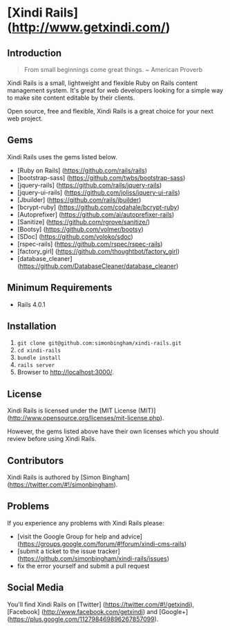 # [Xindi Rails] (http://www.getxindi.com/)

## Introduction

> From small beginnings come great things. ~ American Proverb

Xindi Rails is a small, lightweight and flexible Ruby on Rails content management system. It's great for web developers looking for a simple way to make site content editable by their clients.

Open source, free and flexible, Xindi Rails is a great choice for your next web project.

## Gems

Xindi Rails uses the gems listed below.

* [Ruby on Rails] (https://github.com/rails/rails)
* [bootstrap-sass] (https://github.com/twbs/bootstrap-sass)
* [jquery-rails] (https://github.com/rails/jquery-rails)
* [jquery-ui-rails] (https://github.com/joliss/jquery-ui-rails)
* [Jbuilder] (https://github.com/rails/jbuilder)
* [bcrypt-ruby] (https://github.com/codahale/bcrypt-ruby)
* [Autoprefixer] (https://github.com/ai/autoprefixer-rails)
* [Sanitize] (https://github.com/rgrove/sanitize/)
* [Bootsy] (https://github.com/volmer/bootsy)
* [SDoc] (https://github.com/voloko/sdoc)
* [rspec-rails] (https://github.com/rspec/rspec-rails)
* [factory_girl] (https://github.com/thoughtbot/factory_girl)
* [database_cleaner] (https://github.com/DatabaseCleaner/database_cleaner)

## Minimum Requirements

* Rails 4.0.1

## Installation

1. `git clone git@github.com:simonbingham/xindi-rails.git`
2. `cd xindi-rails`
3. `bundle install`
4. `rails server`
5. Browser to [http://localhost:3000/](http://localhost:3000/).

## License

Xindi Rails is licensed under the [MIT License (MIT)] (http://www.opensource.org/licenses/mit-license.php).

However, the gems listed above have their own licenses which you should review before using Xindi Rails.

## Contributors

Xindi Rails is authored by [Simon Bingham] (https://twitter.com/#!/simonbingham).

## Problems

If you experience any problems with Xindi Rails please:

* [visit the Google Group for help and advice] (https://groups.google.com/forum/#!forum/xindi-cms-rails)
* [submit a ticket to the issue tracker] (https://github.com/simonbingham/xindi-rails/issues)
* fix the error yourself and submit a pull request

## Social Media

You'll find Xindi Rails on [Twitter] (https://twitter.com/#!/getxindi), [Facebook] (http://www.facebook.com/getxindi) and [Google+] (https://plus.google.com/112798469896267857099).
